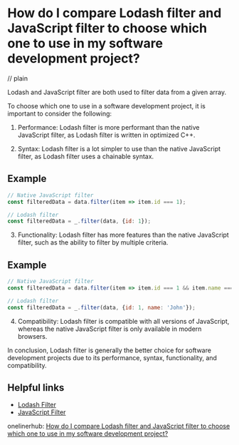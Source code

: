 # How do I compare Lodash filter and JavaScript filter to choose which one to use in my software development project?
// plain

Lodash and JavaScript filter are both used to filter data from a given array.

To choose which one to use in a software development project, it is important to consider the following:

1. Performance: Lodash filter is more performant than the native JavaScript filter, as Lodash filter is written in optimized C++.

2. Syntax: Lodash filter is a lot simpler to use than the native JavaScript filter, as Lodash filter uses a chainable syntax.

## Example


```javascript
// Native JavaScript filter
const filteredData = data.filter(item => item.id === 1);

// Lodash filter
const filteredData = _.filter(data, {id: 1});
```

3. Functionality: Lodash filter has more features than the native JavaScript filter, such as the ability to filter by multiple criteria.

## Example


```javascript
// Native JavaScript filter
const filteredData = data.filter(item => item.id === 1 && item.name === 'John');

// Lodash filter
const filteredData = _.filter(data, {id: 1, name: 'John'});
```

4. Compatibility: Lodash filter is compatible with all versions of JavaScript, whereas the native JavaScript filter is only available in modern browsers.

In conclusion, Lodash filter is generally the better choice for software development projects due to its performance, syntax, functionality, and compatibility.

## Helpful links

- [Lodash Filter](https://lodash.com/docs/4.17.15#filter)
- [JavaScript Filter](https://developer.mozilla.org/en-US/docs/Web/JavaScript/Reference/Global_Objects/Array/filter)

onelinerhub: [How do I compare Lodash filter and JavaScript filter to choose which one to use in my software development project?](https://onelinerhub.com/javascript-lodash/how-do-i-compare-lodash-filter-and-javascript-filter-to-choose-which-one-to-use-in-my-software-development-project)